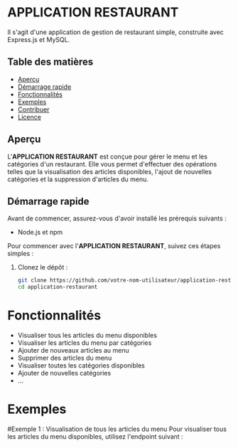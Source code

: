 # APPLICATION RESTAURANT

Il s'agit d'une application de gestion de restaurant simple, construite avec Express.js et MySQL.

## Table des matières

- [Aperçu](#aperçu)
- [Démarrage rapide](#démarrage-rapide)
- [Fonctionnalités](#fonctionnalités)
- [Exemples](#exemples)
- [Contribuer](#contribuer)
- [Licence](#licence)

## Aperçu

L'**APPLICATION RESTAURANT** est conçue pour gérer le menu et les catégories d'un restaurant. Elle vous permet d'effectuer des opérations telles que la visualisation des articles disponibles, l'ajout de nouvelles catégories et la suppression d'articles du menu.

## Démarrage rapide

Avant de commencer, assurez-vous d'avoir installé les prérequis suivants :

- Node.js et npm

Pour commencer avec l'**APPLICATION RESTAURANT**, suivez ces étapes simples :

1. Clonez le dépôt :

   ```bash
   git clone https://github.com/votre-nom-utilisateur/application-restaurant.git
   cd application-restaurant

# Fonctionnalités
- Visualiser tous les articles du menu disponibles
- Visualiser les articles du menu par catégories
- Ajouter de nouveaux articles au menu
- Supprimer des articles du menu
- Visualiser toutes les catégories disponibles
- Ajouter de nouvelles catégories
- ...

# Exemples 

#Exemple 1 : Visualisation de tous les articles du menu
Pour visualiser tous les articles du menu disponibles, utilisez l'endpoint suivant :
